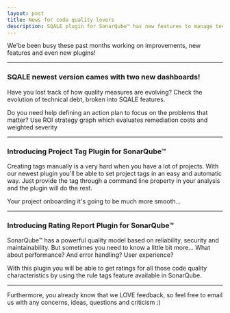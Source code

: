 ```yaml
---
layout: post
title: News for code quality lovers
description: SQALE plugin for SonarQube™ has new features to manage technical debt and we add two new sonar plugins to the family - Rating Report and Project Tag will boost usability of your tags in SonarQube™. It's all about sonarqube plugins development!
---
```


We'be been busy these past months working on improvements, new features and even new plugins!

---

### SQALE newest version cames with two new dashboards!

Have you lost track of how quality measures are evolving?  Check the evolution of technical debt, broken into SQALE features.
 
Do you need help defining an action plan to focus on the problems that matter? Use ROI strategy graph which evaluates remediation costs and weighted severity

---

### Introducing Project Tag Plugin for SonarQube™

Creating tags manually is a very hard when you have a lot of projects. With our newest plugin you'll be able to set project tags in an easy and automatic way. Just provide the tag through a command line property in your analysis and the plugin will do the rest.

Your project onboarding it's going to be much more smooth...

---

### Introducing Rating Report Plugin for SonarQube™

SonarQube™ has a powerful quality model based on reliability, security and maintainability. But sometimes you need to know a little bit more... What about performance? And error handling? User experience?

With this plugin you will be able to get ratings for all those code quality characteristics by using the rule tags feature available in SonarQube.

---

Furthermore, you already know that we LOVE feedback, so feel free to email us with any concerns, ideas, questions and criticism :)
